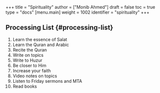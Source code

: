 +++
title = "Spirituality"
author = ["Monib Ahmed"]
draft = false
toc = true
type = "docs"
[menu.main]
  weight = 1002
  identifier = "spirituality"
+++

## Processing List {#processing-list}

1.  Learn the essence of Salat
2.  Learn the Quran and Arabic
3.  Recite the Quran
4.  Write on topics
5.  Write to Huzur
6.  Be closer to Him
7.  Increase your faith
8.  Video notes on topics
9.  Listen to Friday sermons and MTA
10. Read books